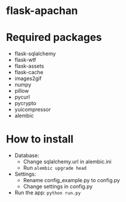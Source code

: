 flask-apachan
=============
# Required packages
* flask-sqlalchemy
* flask-wtf
* flask-assets
* flask-cache
* images2gif
* numpy
* pillow
* pycurl
* pycrypto
* yuicompressor
* alembic

# How to install
* Database:
    * Change sqlalchemy.url in alembic.ini
    * Run `alembic upgrade head`
* Settings:
    * Rename config_example.py to config.py
    * Change settings in config.py
* Run the app: `python run.py`